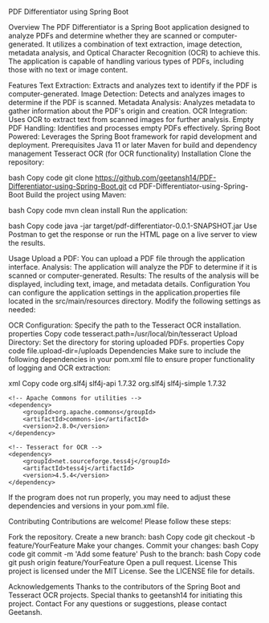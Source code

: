 PDF Differentiator using Spring Boot
 

Overview
The PDF Differentiator is a Spring Boot application designed to analyze PDFs and determine whether they are scanned or computer-generated. It utilizes a combination of text extraction, image detection, metadata analysis, and Optical Character Recognition (OCR) to achieve this. The application is capable of handling various types of PDFs, including those with no text or image content.

Features
Text Extraction: Extracts and analyzes text to identify if the PDF is computer-generated.
Image Detection: Detects and analyzes images to determine if the PDF is scanned.
Metadata Analysis: Analyzes metadata to gather information about the PDF's origin and creation.
OCR Integration: Uses OCR to extract text from scanned images for further analysis.
Empty PDF Handling: Identifies and processes empty PDFs effectively.
Spring Boot Powered: Leverages the Spring Boot framework for rapid development and deployment.
Prerequisites
Java 11 or later
Maven for build and dependency management
Tesseract OCR (for OCR functionality)
Installation
Clone the repository:

bash
Copy code
git clone https://github.com/geetansh14/PDF-Differentiator-using-Spring-Boot.git
cd PDF-Differentiator-using-Spring-Boot
Build the project using Maven:

bash
Copy code
mvn clean install
Run the application:

bash
Copy code
java -jar target/pdf-differentiator-0.0.1-SNAPSHOT.jar
Use Postman to get the response or run the HTML page on a live server to view the results.

Usage
Upload a PDF: You can upload a PDF file through the application interface.
Analysis: The application will analyze the PDF to determine if it is scanned or computer-generated.
Results: The results of the analysis will be displayed, including text, image, and metadata details.
Configuration
You can configure the application settings in the application.properties file located in the src/main/resources directory. Modify the following settings as needed:

OCR Configuration: Specify the path to the Tesseract OCR installation.
properties
Copy code
tesseract.path=/usr/local/bin/tesseract
Upload Directory: Set the directory for storing uploaded PDFs.
properties
Copy code
file.upload-dir=/uploads
Dependencies
Make sure to include the following dependencies in your pom.xml file to ensure proper functionality of logging and OCR extraction:

xml
Copy code
<dependencies>
    <!-- SLF4J for logging -->
    <dependency>
        <groupId>org.slf4j</groupId>
        <artifactId>slf4j-api</artifactId>
        <version>1.7.32</version>
    </dependency>
    <dependency>
        <groupId>org.slf4j</groupId>
        <artifactId>slf4j-simple</artifactId>
        <version>1.7.32</version>
    </dependency>
    
    <!-- Apache Commons for utilities -->
    <dependency>
        <groupId>org.apache.commons</groupId>
        <artifactId>commons-io</artifactId>
        <version>2.8.0</version>
    </dependency>

    <!-- Tesseract for OCR -->
    <dependency>
        <groupId>net.sourceforge.tess4j</groupId>
        <artifactId>tess4j</artifactId>
        <version>4.5.4</version>
    </dependency>
</dependencies>
If the program does not run properly, you may need to adjust these dependencies and versions in your pom.xml file.

Contributing
Contributions are welcome! Please follow these steps:

Fork the repository.
Create a new branch:
bash
Copy code
git checkout -b feature/YourFeature
Make your changes.
Commit your changes:
bash
Copy code
git commit -m 'Add some feature'
Push to the branch:
bash
Copy code
git push origin feature/YourFeature
Open a pull request.
License
This project is licensed under the MIT License. See the LICENSE file for details.

Acknowledgements
Thanks to the contributors of the Spring Boot and Tesseract OCR projects.
Special thanks to geetansh14 for initiating this project.
Contact
For any questions or suggestions, please contact Geetansh.
